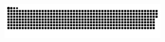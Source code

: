 <p><img align="center" src="https://github.com/Rekun-dev/Rekun-dev/blob/master/snake.svg" alt="Xnuvers007" /></p>
